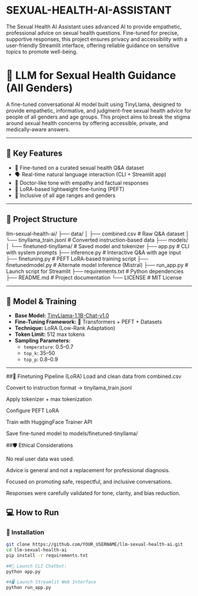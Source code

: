 # SEXUAL-HEALTH-AI-ASSISTANT
The Sexual Health AI Assistant uses advanced AI to provide empathetic, professional advice on sexual health questions. Fine-tuned for precise, supportive responses, this project ensures privacy and accessibility with a user-friendly Streamlit interface, offering reliable guidance on sensitive topics to promote well-being. 

# 🧠 LLM for Sexual Health Guidance (All Genders)

A fine-tuned conversational AI model built using TinyLlama, designed to provide empathetic, informative, and judgment-free sexual health advice for people of all genders and age groups. This project aims to break the stigma around sexual health concerns by offering accessible, private, and medically-aware answers.

---

## 🌟 Key Features

- 🔬 Fine-tuned on a curated sexual health Q&A dataset
- 🗣️ Real-time natural language interaction (CLI + Streamlit app)
- 🧠 Doctor-like tone with empathy and factual responses
- 🔄 LoRA-based lightweight fine-tuning (PEFT)
- 👥 Inclusive of all age ranges and genders

---

## 📂 Project Structure
llm-sexual-health-ai/
├── data/
│ ├── combined.csv # Raw Q&A dataset
│ └── tinyllama_train.jsonl # Converted instruction-based data
├── models/
│ └── finetuned-tinyllama/ # Saved model and tokenizer
├── app.py # CLI with system prompts
├── inference.py # Interactive Q&A with age input
├── finetuning.py # PEFT LoRA-based training script
├── finetunedmodel.py # Alternate model inference (Mistral)
├── run_app.py # Launch script for Streamlit
├── requirements.txt # Python dependencies
├── README.md # Project documentation
└── LICENSE # MIT License

---

## 🧠 Model & Training

- **Base Model:** [TinyLlama-1.1B-Chat-v1.0](https://huggingface.co/TinyLlama/TinyLlama-1.1B-Chat-v1.0)
- **Fine-Tuning Framework:** 🤗 Transformers + PEFT + Datasets
- **Technique:** LoRA (Low-Rank Adaptation)
- **Token Limit:** 512 max tokens
- **Sampling Parameters:**  
  - `temperature`: 0.5–0.7  
  - `top_k`: 35–50  
  - `top_p`: 0.8–0.9

---

##🔄 Finetuning Pipeline (LoRA)
Load and clean data from combined.csv

Convert to instruction format → tinyllama_train.jsonl

Apply tokenizer + max tokenization

Configure PEFT LoRA

Train with HuggingFace Trainer API

Save fine-tuned model to models/finetuned-tinyllama/

##🛡️ Ethical Considerations

No real user data was used.

Advice is general and not a replacement for professional diagnosis.

Focused on promoting safe, respectful, and inclusive conversations.

Responses were carefully validated for tone, clarity, and bias reduction.

## 💻 How to Run

### 🔧 Installation

```bash
git clone https://github.com/YOUR_USERNAME/llm-sexual-health-ai.git
cd llm-sexual-health-ai
pip install -r requirements.txt 

##🚀 Launch CLI Chatbot:
python app.py

##🖥️ Launch Streamlit Web Interface
python run_app.py

